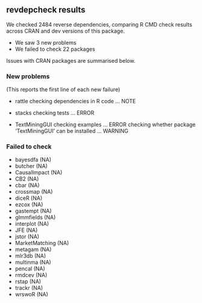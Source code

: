 ## revdepcheck results

We checked 2484 reverse dependencies, comparing R CMD check results across CRAN and dev versions of this package.

 * We saw 3 new problems
 * We failed to check 22 packages

Issues with CRAN packages are summarised below.

### New problems
(This reports the first line of each new failure)

* rattle
  checking dependencies in R code ... NOTE

* stacks
  checking tests ... ERROR

* TextMiningGUI
  checking examples ... ERROR
  checking whether package ‘TextMiningGUI’ can be installed ... WARNING

### Failed to check

* bayesdfa       (NA)
* butcher        (NA)
* CausalImpact   (NA)
* CB2            (NA)
* cbar           (NA)
* crossmap       (NA)
* diceR          (NA)
* ezcox          (NA)
* gastempt       (NA)
* glmmfields     (NA)
* interplot      (NA)
* JFE            (NA)
* jstor          (NA)
* MarketMatching (NA)
* metagam        (NA)
* mlr3db         (NA)
* multinma       (NA)
* pencal         (NA)
* rmdcev         (NA)
* rstap          (NA)
* trackr         (NA)
* wrswoR         (NA)
